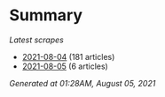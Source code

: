 # Summary
*Latest scrapes*
* [2021-08-04](https://github.com/nuuuwan/news_lk/blob/data/news_lk.2021-08-04.json) (181 articles)
* [2021-08-05](https://github.com/nuuuwan/news_lk/blob/data/news_lk.2021-08-05.json) (6 articles)

*Generated at 01:28AM, August 05, 2021*